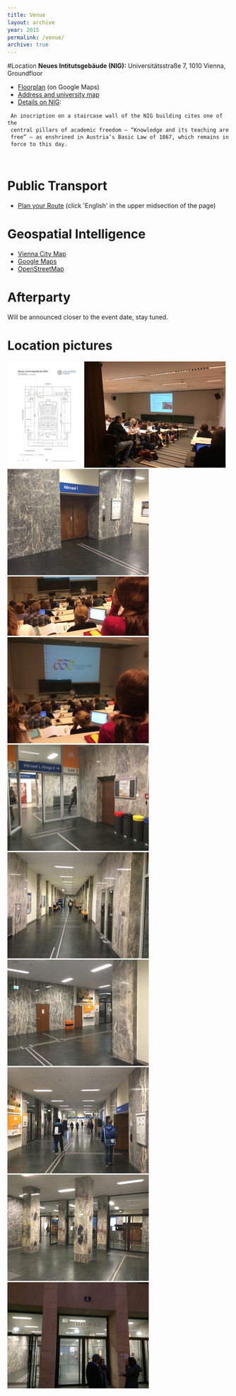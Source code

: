 ```yaml
---
title: Venue
layout: archive
year: 2015
permalink: /venue/
archive: true
---
```


#Location
**Neues Intitutsgebäude (NIG):** Universitätsstraße 7, 1010 Vienna, Groundfloor

* [Floorplan](https://goo.gl/maps/sF5gHcXSgyq) (on Google Maps)
* [Address and university map](https://zid.univie.ac.at/en/nig/)
* [Details on NIG](https://event.univie.ac.at/en/venues/room-allocation-for-events/locations-floor-plans-and-photos/neues-institutsgebaeude-nig/):

```Plaintext
 An inscription on a staircase wall of the NIG building cites one of the
 central pillars of academic freedom – “Knowledge and its teaching are
 free” – as enshrined in Austria’s Basic Law of 1867, which remains in
 force to this day.
 ```

<br />

# Public Transport
* [Plan your Route](http://www.wienerlinien.at/eportal2/ep/channelView.do/channelId/-46649?routeTo=Universit%C3%A4tsstra%C3%9Fe%207) (click 'English' in the upper midsection of the page)

# Geospatial Intelligence
* [Vienna City Map](https://www.wien.gv.at/stadtplan/grafik.aspx?lang=de-AT&bookmark=CFdaRk9ONUYHnzdEWmymQ4cHSZlmRHGmmkeu25v6MZj6Cg-b-b&bmadr=10054140)
* [Google Maps](https://goo.gl/maps/MV5p9i8tPYz)
* [OpenStreetMap](http://osm.org/go/0JrJBqXTd?node=2344185520)

# Afterparty

Will be announced closer to the event date, stay tuned.

# Location pictures

[![NIG](/img/location/2015/NIG_floor_plan_thumb.png)](/img/location/2015/NIG_floor_plan.png)
[![NIG](/img/location/2015/NIG_01_thumb.JPG)](/img/location/2015/NIG_01.JPG)
[![NIG](/img/location/2015/NIG_02_thumb.JPG)](/img/location/2015/NIG_02.JPG)
[![NIG](/img/location/2015/NIG_03_thumb.JPG)](/img/location/2015/NIG_03.JPG)
[![NIG](/img/location/2015/NIG_04_thumb.JPG)](/img/location/2015/NIG_04.JPG)
[![NIG](/img/location/2015/NIG_05_thumb.JPG)](/img/location/2015/NIG_05.JPG)
[![NIG](/img/location/2015/NIG_06_thumb.JPG)](/img/location/2015/NIG_06.JPG)
[![NIG](/img/location/2015/NIG_07_thumb.JPG)](/img/location/2015/NIG_07.JPG)
[![NIG](/img/location/2015/NIG_08_thumb.JPG)](/img/location/2015/NIG_08.JPG)
[![NIG](/img/location/2015/NIG_09_thumb.JPG)](/img/location/2015/NIG_09.JPG)
[![NIG](/img/location/2015/NIG_10_thumb.JPG)](/img/location/2015/NIG_10.JPG)
